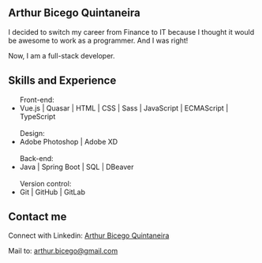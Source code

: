 ## Arthur Bicego Quintaneira

I decided to switch my career from Finance to IT because I thought it would be awesome to work as a programmer. And I was right!

Now, I am a full-stack developer.

## Skills and Experience

<ul>
Front-end:
  <li>Vue.js | Quasar | HTML | CSS | Sass | JavaScript | ECMAScript | TypeScript </li>
<br>
Design:
  <li>Adobe Photoshop |  Adobe XD </li>
<br>
Back-end:
  <li>Java | Spring Boot | SQL | DBeaver </li>
<br>
Version control:
  <li>Git | GitHub | GitLab </li>
</ul>

## Contact me

Connect with Linkedin:
<a href="https://www.linkedin.com/in/arthurbicego/" target="_blank">
Arthur Bicego Quintaneira
</a>

Mail to:
<a href="mailto:arthur.bicego@gmail.com" target="_blank">
arthur.bicego@gmail.com
</a>
